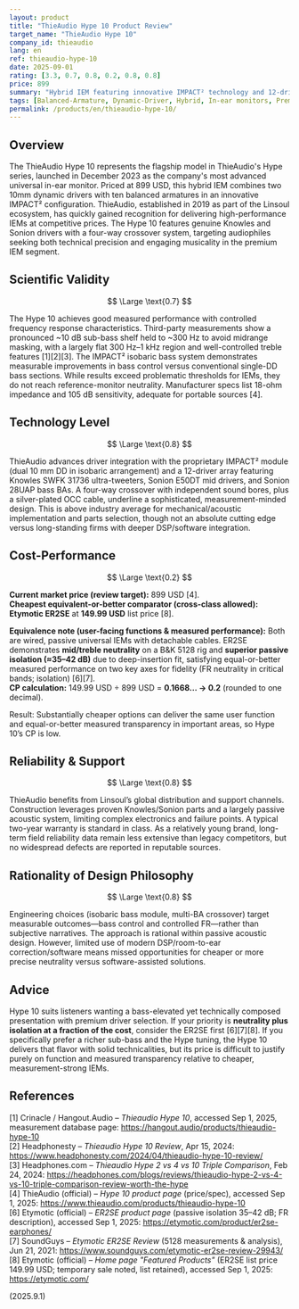 ```yaml
---
layout: product
title: "ThieAudio Hype 10 Product Review"
target_name: "ThieAudio Hype 10"
company_id: thieaudio
lang: en
ref: thieaudio-hype-10
date: 2025-09-01
rating: [3.3, 0.7, 0.8, 0.2, 0.8, 0.8]
price: 899
summary: "Hybrid IEM featuring innovative IMPACT² technology and 12-driver configuration, delivering bass-forward sound with technical sophistication; however, far cheaper IEMs can match or exceed user-facing functions and measured performance."
tags: [Balanced-Armature, Dynamic-Driver, Hybrid, In-ear monitors, Premium]
permalink: /products/en/thieaudio-hype-10/
---
```

## Overview

The ThieAudio Hype 10 represents the flagship model in ThieAudio's Hype series, launched in December 2023 as the company's most advanced universal in-ear monitor. Priced at 899 USD, this hybrid IEM combines two 10mm dynamic drivers with ten balanced armatures in an innovative IMPACT² configuration. ThieAudio, established in 2019 as part of the Linsoul ecosystem, has quickly gained recognition for delivering high-performance IEMs at competitive prices. The Hype 10 features genuine Knowles and Sonion drivers with a four-way crossover system, targeting audiophiles seeking both technical precision and engaging musicality in the premium IEM segment.

## Scientific Validity

$$ \Large \text{0.7} $$

The Hype 10 achieves good measured performance with controlled frequency response characteristics. Third-party measurements show a pronounced ~10 dB sub-bass shelf held to ~300 Hz to avoid midrange masking, with a largely flat 300 Hz–1 kHz region and well-controlled treble features [1][2][3]. The IMPACT² isobaric bass system demonstrates measurable improvements in bass control versus conventional single-DD bass sections. While results exceed problematic thresholds for IEMs, they do not reach reference-monitor neutrality. Manufacturer specs list 18-ohm impedance and 105 dB sensitivity, adequate for portable sources [4].

## Technology Level

$$ \Large \text{0.8} $$

ThieAudio advances driver integration with the proprietary IMPACT² module (dual 10 mm DD in isobaric arrangement) and a 12-driver array featuring Knowles SWFK 31736 ultra-tweeters, Sonion E50DT mid drivers, and Sonion 28UAP bass BAs. A four-way crossover with independent sound bores, plus a silver-plated OCC cable, underline a sophisticated, measurement-minded design. This is above industry average for mechanical/acoustic implementation and parts selection, though not an absolute cutting edge versus long-standing firms with deeper DSP/software integration.

## Cost-Performance

$$ \Large \text{0.2} $$

**Current market price (review target):** 899 USD [4].  
**Cheapest equivalent-or-better comparator (cross-class allowed):** **Etymotic ER2SE** at **149.99 USD** list price [8].

**Equivalence note (user-facing functions & measured performance):** Both are wired, passive universal IEMs with detachable cables. ER2SE demonstrates **mid/treble neutrality** on a B&K 5128 rig and **superior passive isolation (≈35–42 dB)** due to deep-insertion fit, satisfying equal-or-better measured performance on two key axes for fidelity (FR neutrality in critical bands; isolation) [6][7].  
**CP calculation:** 149.99 USD ÷ 899 USD = **0.1668… → 0.2** (rounded to one decimal).

Result: Substantially cheaper options can deliver the same user function and equal-or-better measured transparency in important areas, so Hype 10’s CP is low.

## Reliability & Support

$$ \Large \text{0.8} $$

ThieAudio benefits from Linsoul’s global distribution and support channels. Construction leverages proven Knowles/Sonion parts and a largely passive acoustic system, limiting complex electronics and failure points. A typical two-year warranty is standard in class. As a relatively young brand, long-term field reliability data remain less extensive than legacy competitors, but no widespread defects are reported in reputable sources.

## Rationality of Design Philosophy

$$ \Large \text{0.8} $$

Engineering choices (isobaric bass module, multi-BA crossover) target measurable outcomes—bass control and controlled FR—rather than subjective narratives. The approach is rational within passive acoustic design. However, limited use of modern DSP/room-to-ear correction/software means missed opportunities for cheaper or more precise neutrality versus software-assisted solutions.

## Advice

Hype 10 suits listeners wanting a bass-elevated yet technically composed presentation with premium driver selection. If your priority is **neutrality plus isolation at a fraction of the cost**, consider the ER2SE first [6][7][8]. If you specifically prefer a richer sub-bass and the Hype tuning, the Hype 10 delivers that flavor with solid technicalities, but its price is difficult to justify purely on function and measured transparency relative to cheaper, measurement-strong IEMs.

## References

[1] Crinacle / Hangout.Audio – *Thieaudio Hype 10*, accessed Sep 1, 2025, measurement database page: https://hangout.audio/products/thieaudio-hype-10  
[2] Headphonesty – *Thieaudio Hype 10 Review*, Apr 15, 2024: https://www.headphonesty.com/2024/04/thieaudio-hype-10-review/  
[3] Headphones.com – *Thieaudio Hype 2 vs 4 vs 10 Triple Comparison*, Feb 24, 2024: https://headphones.com/blogs/reviews/thieaudio-hype-2-vs-4-vs-10-triple-comparison-review-worth-the-hype  
[4] ThieAudio (official) – *Hype 10 product page* (price/spec), accessed Sep 1, 2025: https://www.thieaudio.com/products/thieaudio-hype-10  
[6] Etymotic (official) – *ER2SE product page* (passive isolation 35–42 dB; FR description), accessed Sep 1, 2025: https://etymotic.com/product/er2se-earphones/  
[7] SoundGuys – *Etymotic ER2SE Review* (5128 measurements & analysis), Jun 21, 2021: https://www.soundguys.com/etymotic-er2se-review-29943/  
[8] Etymotic (official) – *Home page "Featured Products"* (ER2SE list price 149.99 USD; temporary sale noted, list retained), accessed Sep 1, 2025: https://etymotic.com/

(2025.9.1)

